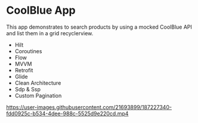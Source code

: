 # CoolBlue App

This app demonstrates to search products by using a mocked CoolBlue API and list them in a grid recyclerview.

- Hilt
- Coroutines
- Flow
- MVVM
- Retrofit
- Glide
- Clean Architecture
- Sdp & Ssp
- Custom Pagination


https://user-images.githubusercontent.com/21693899/187227340-fdd0925c-b534-4dee-988c-5525d9e220cd.mp4


